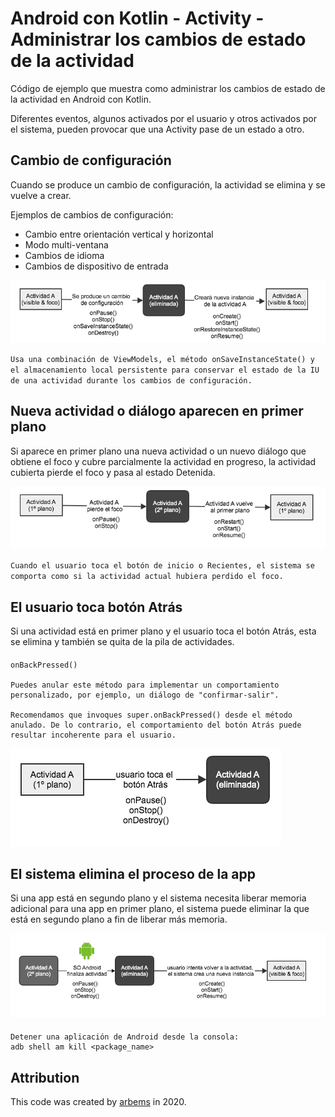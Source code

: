 # Android con Kotlin - Activity - Administrar los cambios de estado de la actividad

Código de ejemplo que muestra como administrar los cambios de estado de la actividad en Android con Kotlin.

Diferentes eventos, algunos activados por el usuario y otros activados por el sistema, pueden provocar que una Activity pase de un estado a otro.
      
## Cambio de configuración

Cuando se produce un cambio de configuración, la actividad se elimina y se vuelve a crear. 

Ejemplos de cambios de configuración: 
* Cambio entre orientación vertical y horizontal
* Modo multi-ventana
* Cambios de idioma
* Cambios de dispositivo de entrada

![Configuration change](https://raw.githubusercontent.com/arbems/Android-with-Kotlin-Activity/master/Administrar%20los%20cambios%20de%20estado%20de%20la%20actividad/0001.png)

`Usa una combinación de ViewModels, el método onSaveInstanceState() y el almacenamiento local persistente para conservar el estado de la IU de una actividad durante los cambios de configuración.`

## Nueva actividad o diálogo aparecen en primer plano

Si aparece en primer plano una nueva actividad o un nuevo diálogo que obtiene el foco y cubre parcialmente la actividad en progreso, la actividad cubierta pierde el foco y pasa al estado Detenida.

![Nueva actividad o diálogo aparecen en primer plano](https://raw.githubusercontent.com/arbems/Android-with-Kotlin-Activity/master//Administrar%20los%20cambios%20de%20estado%20de%20la%20actividad/0002.png)

`Cuando el usuario toca el botón de inicio o Recientes, el sistema se comporta como si la actividad actual hubiera perdido el foco.`

## El usuario toca botón Atrás

Si una actividad está en primer plano y el usuario toca el botón Atrás, esta se elimina y también se quita de la pila de actividades.

####
    onBackPressed()
    
    Puedes anular este método para implementar un comportamiento personalizado, por ejemplo, un diálogo de "confirmar-salir".
    
    Recomendamos que invoques super.onBackPressed() desde el método anulado. De lo contrario, el comportamiento del botón Atrás puede resultar incoherente para el usuario.

![El usuario toca botón Atrás](https://raw.githubusercontent.com/arbems/Android-with-Kotlin-Activity/master/Administrar%20los%20cambios%20de%20estado%20de%20la%20actividad/0003.png)

## El sistema elimina el proceso de la app

Si una app está en segundo plano y el sistema necesita liberar memoria adicional para una app en primer plano, el sistema puede eliminar la que está en segundo plano a fin de liberar más memoria.

![El sistema elimina el proceso de la app](https://raw.githubusercontent.com/arbems/Android-with-Kotlin-Activity/master/Administrar%20los%20cambios%20de%20estado%20de%20la%20actividad/0004.png)

####
    Detener una aplicación de Android desde la consola:
    adb shell am kill <package_name>

## Attribution

This code was created by [arbems](https://github.com/arbems) in 2020.